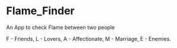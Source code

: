 # Flame_Finder
An App to check Flame between two people

F - Friends, L - Lovers, A - Affectionate, M - Marriage, E - Enemies.

